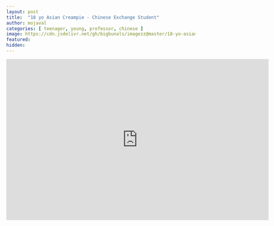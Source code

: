 ```yaml
---
layout: post
title:  "18 yo Asian Creampie - Chinese Exchange Student"
author: mojaval
categories: [ teenager, young, professor, chinese ]
image: https://cdn.jsdelivr.net/gh/bigbunals/imagezz@master/18-yo-asian-creampie-chinese-exchange-student___638c804e5f2687c3812559dc8f46363d687a63e9.mp4.jpg
featured: 
hidden: 
---
```


<iframe src="https://openload.co/embed/O6bM1fI4f18/18-yo-asian-creampie-chinese-exchange-student___638c804e5f2687c3812559dc8f46363d687a63e9.mp4" scrolling="no" frameborder="0" width="700" height="430" allowfullscreen="true" webkitallowfullscreen="true" mozallowfullscreen="true"></iframe>